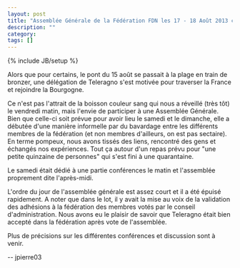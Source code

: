 ```yaml
---
layout: post
title: "Assemblée Générale de la Fédération FDN les 17 - 18 Août 2013 chez Pclight89"
description: ""
category: 
tags: []
---
```

{% include JB/setup %}

Alors que pour certains, le pont du 15 août se passait à la plage en train de bronzer, une délégation de Teleragno s'est motivée pour traverser la France et rejoindre la Bourgogne.

Ce n'est pas l'attrait de la boisson couleur sang qui nous a réveillé (très tôt) le vendredi matin, mais l'envie de participer à une Assemblée Générale.
Bien que celle-ci soit prévue pour avoir lieu le samedi et le dimanche, elle a débutée d'une manière informelle par du bavardage entre les différents membres de la fédération (et non membres d'ailleurs, on est pas sectaire).
En terme pompeux, nous avons tissés des liens, rencontré des gens et échangés nos expériences.
Tout ça autour d'un repas prévu pour "une petite quinzaine de personnes" qui s'est fini à une quarantaine.

Le samedi était dédié à une partie conférences le matin et l'assemblée proprement dite l'après-midi.
 
L'ordre du jour de l'assemblée générale est assez court et il a été épuisé rapidement.
A noter que dans le lot, il y avait la mise au voix de la validation des adhésions à la fédération des membres votés par le conseil d'administration.
Nous avons eu le plaisir de savoir que Teleragno était bien accepté dans la fédération après vote de l'assemblée.

Plus de précisions sur les différentes conférences et discussion sont à venir.

-- 
jpierre03
